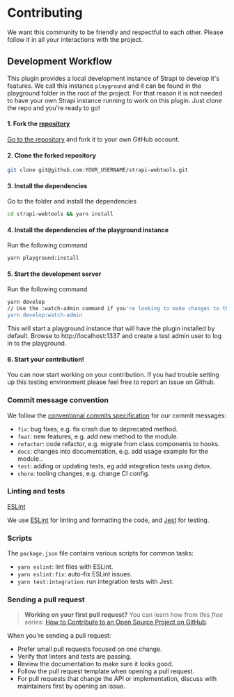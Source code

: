 # Contributing

We want this community to be friendly and respectful to each other. Please follow it in all your interactions with the project.

## Development Workflow

This plugin provides a local development instance of Strapi to develop it's features. We call this instance `playground` and it can be found in the playground folder in the root of the project. For that reason it is not needed to have your own Strapi instance running to work on this plugin. Just clone the repo and you're ready to go!

#### 1. Fork the [repository](https://github.com/pluginpal/strapi-webtools)

[Go to the repository](https://github.com/pluginpal/strapi-webtools) and fork it to your own GitHub account.

#### 2. Clone the forked repository

```bash
git clone git@github.com:YOUR_USERNAME/strapi-webtools.git
```

#### 3. Install the dependencies

Go to the folder and install the dependencies

```bash
cd strapi-webtools && yarn install
```

#### 4. Install the dependencies of the playground instance

Run the following command

```bash
yarn playground:install
```

#### 5. Start the development server

Run the following command

```bash
yarn develop
// Use the :watch-admin command if you're looking to make changes to the frontend of the plugin.
yarn develop:watch-admin
```

This will start a playground instance that will have the plugin installed by default. Browse to http://localhost:1337 and create a test admin user to log in to the playground.

#### 6. Start your contribution!

You can now start working on your contribution. If you had trouble setting up this testing environment please feel free to report an issue on Github.

### Commit message convention

We follow the [conventional commits specification](https://www.conventionalcommits.org/en) for our commit messages:

- `fix`: bug fixes, e.g. fix crash due to deprecated method.
- `feat`: new features, e.g. add new method to the module.
- `refactor`: code refactor, e.g. migrate from class components to hooks.
- `docs`: changes into documentation, e.g. add usage example for the module..
- `test`: adding or updating tests, eg add integration tests using detox.
- `chore`: tooling changes, e.g. change CI config.

### Linting and tests

[ESLint](https://eslint.org/)

We use [ESLint](https://eslint.org/) for linting and formatting the code, and [Jest](https://jestjs.io/) for testing.

### Scripts

The `package.json` file contains various scripts for common tasks:

- `yarn eslint`: lint files with ESLint.
- `yarn eslint:fix`: auto-fix ESLint issues.
- `yarn test:integration`: run integration tests with Jest.

### Sending a pull request

> **Working on your first pull request?** You can learn how from this _free_ series: [How to Contribute to an Open Source Project on GitHub](https://egghead.io/series/how-to-contribute-to-an-open-source-project-on-github).

When you're sending a pull request:

- Prefer small pull requests focused on one change.
- Verify that linters and tests are passing.
- Review the documentation to make sure it looks good.
- Follow the pull request template when opening a pull request.
- For pull requests that change the API or implementation, discuss with maintainers first by opening an issue.
